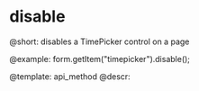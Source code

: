 disable
=============

@short: disables a TimePicker control on a page





@example:
form.getItem("timepicker").disable();


@template: api_method
@descr:


